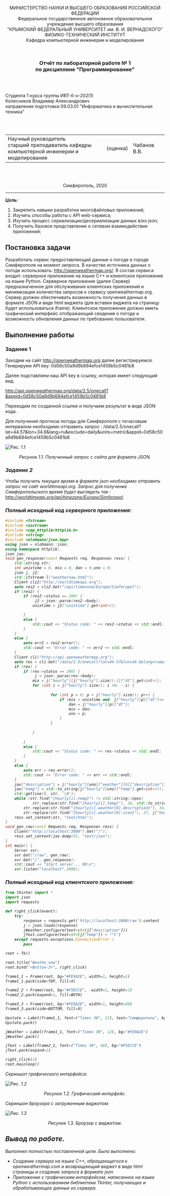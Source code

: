 <p align="center">МИНИСТЕРСТВО НАУКИ  И ВЫСШЕГО ОБРАЗОВАНИЯ РОССИЙСКОЙ ФЕДЕРАЦИИ<br>
Федеральное государственное автономное образовательное учреждение высшего образования<br>
"КРЫМСКИЙ ФЕДЕРАЛЬНЫЙ УНИВЕРСИТЕТ им. В. И. ВЕРНАДСКОГО"<br>
ФИЗИКО-ТЕХНИЧЕСКИЙ ИНСТИТУТ<br>
Кафедра компьютерной инженерии и моделирования</p>
<br>
<h3 align="center">Отчёт по лабораторной работе № 1<br> по дисциплине "Программирование"</h3>
<br><br>
<p>Студента 1 курса группы ИВТ-б-о-202(1)<br>
Колесников Владимир Александрович<br>
направления подготовки 09.03.01 "Информатика и вычислительная техника"</p>
<br><br>
<table>
<tr><td>Научный руководитель<br> старший преподаватель кафедры<br> компьютерной инженерии и моделирования</td>
<td>(оценка)</td>
<td>Чабанов В.В.</td>
</tr>
</table>
<br><br>
<p align="center">Симферополь, 2020</p>
<hr>

***Цель:***
1. Закрепить навыки разработки многофайловыx приложений;
2.  Изучить способы работы с API web-сервиса;
3.  Изучить процесс сериализации/десериализации данных в/из json;
4.  Получить базовое представление о сетевом взаимодействии приложений;

## Постановка задачи
Разработать сервис предоставляющий данные о погоде в городе Симферополе на момент запроса. В качестве источника данных о погоде использовать: http://openweathermap.org/. В состав сервиса входит: серверное приложение на языке С++ и клиентское приложение на языке Python.
Серверное приложение (далее Сервер) предназначенное для обслуживания клиентских приложений и минимизации количества запросов к сервису openweathermap.org. Сервер должен обеспечивать возможность получения данных в формате JSON и виде html виджета (для вставки виджета на страницу будет использоваться iframe).
Клиентское приложение должно иметь графический интерфейс отображающий сведения о погоде и возможность обновления данных по требованию пользователя.

## Выполнение работы

### Задание 1

Заходим на сайт http://openweathermap.org далее регистрируемся. Генерируем API key: 0d58c50a9d9b684efce1459b5c0481b8

Далее подставляем наш API key в ссылку, которая имеет следующий вид.

http://api.openweathermap.org/data/2.5/onecall?&appid=0d58c50a9d9b684efce1459b5c0481b8

Переходим по созданной ссылке и получаем результат в виде JSON кода.

Для получения прогноза погоды для Симферополя с почасовым интервалом необходимо отправить запрос : /data/2.5/onecall?lat=44.57&lon=34.6&lang=ru&exclude=daily&units=metric&appid=0d58c50a9d9b684efce1459b5c0481b8

![Рис. 1.1](./image/jsonlog.png)

<center> <i> Рисунок 1.1. Полученный запрос с сайта для формата JSON. </center>

### Задание 2

Чтобы получить текущее время в формате json необходимо отправить запрос на сайт worldtimeapi.org. 
Запрос для получение Симферопольского время будет выглядеть так : http://worldtimeapi.org/api/timezone/Europe/Simferopol.

### Полный исходный код серверного приложения:

```c++
#include <fstream>
#include <iostream>
#include <cpp_httplib/httplib.h>
#include <string>
#include <nlohmann/json.hpp>
using json = nlohmann::json;
using namespace httplib;
json jax;
void gen_response(const Request& req, Response& ress) {
    std::string str;
    int unixtime = 0, mix = 0, dan = 0,uno = 0;
    json j, j2;
    std::ifstream l("weathernow.html");
    Client cli2("http://worldtimeapi.org");
    auto res2 = cli2.Get("/api/timezone/Europe/Simferopol");
    if (res2) {
        if (res2->status == 200) {
             j2 = json::parse(res2->body);
            unixtime = j2["unixtime"].get<int>();

        }
        else {
            std::cout << "Status code: " << res2->status << std::endl;
        }
    }
    else {
        auto err2 = res2.error();
        std::cout << "Error code: " << err2 << std::endl;
    }
    Client cli("http://api.openweathermap.org");
    auto res = cli.Get("/data/2.5/onecall?lat=44.57&lon=34.6&lang=ru&exclude=daily&units=metric&appid=0d58c50a9d9b684efce1459b5c0481b8");
    if (res) {
        if (res->status == 200) {
             j = json::parse(res->body);
            mix = j["hourly"][j["hourly"].size()-1]["dt"].get<int>();
            for (int i = j["hourly"].size(); i >0; --i) {
                    
                    for (int p = 0; p < j["hourly"].size(); p++) {
                        if (mix > unixtime and  j["hourly"][p]["dt"]<= mix) {
                            dan = j["hourly"][p]["dt"];
                            mix = dan;
                            uno = p;
                        }
                    }
                
            }
           
        }
        else {
            std::cout << "Status code: " << res->status << std::endl;
        }
    }
    else {
        auto err = res.error();
        std::cout << "Error code: " << err << std::endl;
    }
    jax["description"] = j["hourly"][uno]["weather"][0]["description"];
    jax["temp"] = std::to_string(j["hourly"][uno]["temp"].get<int>());
    std::getline(l, str, '\0'); 
    while (str.find("{hourly[i].temp}") != std::string::npos)
            str.replace(str.find("{hourly[i].temp}"), 16, std::to_string(j["hourly"][uno]["temp"].get<int>()));
        str.replace(str.find("{hourly[i].weather[0].description}"), 34, j["hourly"][uno]["weather"][0]["description"]);
        str.replace(str.find("{hourly[i].weather[0].icon}"), 27, j["hourly"][uno]["weather"][0]["icon"]);
    ress.set_content(str, "text/html");
}
void gen_raw(const Request& req, Response& ress) {
    Client("http://localhost:3000").Get("/");
    ress.set_content(jax.dump(4), "text/json");
}
int main() {
	Server svr;
    svr.Get("/raw", gen_raw);
	svr.Get("/", gen_response); 
	std::cout << "Start server... OK\n";
	svr.listen("localhost",3000); 

```

### Полный исходный код клиентского приложения:

```python
from tkinter import *
import json
import requests

def right_click(event):
	try:
		response = requests.get('http://localhost:3000/raw').content 
		j = json.loads(response)
		jWeather.configure(text=str(j["description"]))
		jText.configure(text=str(j["temp"]) + "°C")
	except requests.exceptions.ConnectionError :
		pass

root = Tk()

root.title("Weathe_now")
root.bind("<Button-3>", right_click)

frame1_1 = Frame(root, bg="#FE9A2E", width=1, height=1)
frame1_1.pack(side=TOP, fill=X)

frame2_2 = Frame(root, bg="#F5ECCE",  width=1, height=1)
frame2_2.pack(expand=1, fill=BOTH)

frame3_3 = Frame(root, bg="#FE9A2E", width=1, height=40)
frame3_3.pack(side=BOTTOM, fill=X)

Upstate = Label(frame1_1, font=("Times 30", 22), text="Симферополь", bg="#FE9A2E")
Upstate.pack()

jWeather = Label(frame1_1, font=("Times 30", 12), bg="#FE9A2E")
jWeather.pack()

jText = Label(frame2_2, font=("Times 30", 48), bg="#F5ECCE")
jText.pack(expand=1)

right_click(1)
root.mainloop()
```

Скриншот графического интерфейса:

![Рис. 1.2](./image/pyinter.png)

<center> <i> Рисунок 1.2. Графический интерфейс. </center>

Скриншон браузера с загруженным виджетом:

![Рис. 1.3](./image/vidjethtml.png)

<center> <i> Рисунок 1.3. Браузер с виджетом. </center>

## Вывод по работе. 

Выполнил полностью поставленной цели. Было выполнено:

- Создание сервера на языке С++, обращающегося к openweathermap.com и возвращающий виджет в виде html страницы и создание запроса в формате json
- Приложение с графическим интерфейсом, написанное на языке Python с использованием библиотеки Tkinter, получающее и обрабатывающее данные из сервера.
